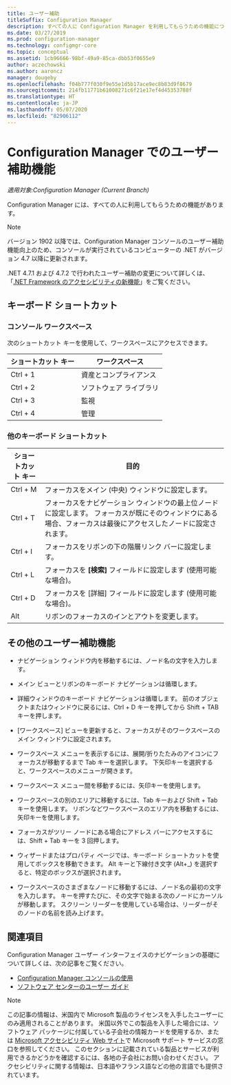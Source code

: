 ```yaml
---
title: ユーザー補助
titleSuffix: Configuration Manager
description: すべての人に Configuration Manager を利用してもらうための機能について説明します。
ms.date: 03/27/2019
ms.prod: configuration-manager
ms.technology: configmgr-core
ms.topic: conceptual
ms.assetid: 1cb96666-98bf-49a9-85ca-dbb53f0655e9
author: aczechowski
ms.author: aaroncz
manager: dougeby
ms.openlocfilehash: f04b777f030f9e55e1d5b17ace9ec8b83d9f8679
ms.sourcegitcommit: 214fb11771b61008271c6f21e17ef4d45353788f
ms.translationtype: HT
ms.contentlocale: ja-JP
ms.lasthandoff: 05/07/2020
ms.locfileid: "82906112"
---
```

# <a name="accessibility-features-in-configuration-manager"></a>Configuration Manager でのユーザー補助機能

*適用対象:Configuration Manager (Current Branch)*


Configuration Manager には、すべての人に利用してもらうための機能があります。

> [!Note]  
> バージョン 1902 以降では、Configuration Manager コンソールのユーザー補助機能向上のため、コンソールが実行されているコンピューターの .NET がバージョン 4.7 以降に更新されます。 <!-- SCCMDocs-pr issue #3228 -->  
> 
> .NET 4.7.1 および 4.7.2 で行われたユーザー補助の変更について詳しくは、「[.NET Framework のアクセシビリティの新機能](https://docs.microsoft.com/dotnet/framework/whats-new/whats-new-in-accessibility)」をご覧ください。  



## <a name="keyboard-shortcuts"></a>キーボード ショートカット

### <a name="console-workspaces"></a>コンソール ワークスペース

次のショートカット キーを使用して、ワークスペースにアクセスできます。  

|ショートカット キー| ワークスペース|
|--------|--------|  
|Ctrl + 1| 資産とコンプライアンス|
|Ctrl + 2|  ソフトウェア ライブラリ|
|Ctrl + 3|  監視|
|Ctrl + 4|  管理|


### <a name="other-keyboard-shortcuts"></a>他のキーボード ショートカット

|ショートカット キー|  目的|
|--------|--------|  
|Ctrl + M|フォーカスをメイン (中央) ウィンドウに設定します。|
|Ctrl + T|フォーカスをナビゲーション ウィンドウの最上位ノードに設定します。 フォーカスが既にそのウィンドウにある場合、フォーカスは最後にアクセスしたノードに設定されます。|
|Ctrl + I|フォーカスをリボンの下の階層リンク バーに設定します。|
|Ctrl + L|フォーカスを **[検索]** フィールドに設定します (使用可能な場合)。|
|Ctrl + D|フォーカスを [詳細] フィールドに設定します (使用可能な場合)。|
|Alt     |リボンのフォーカスのインとアウトを変更します。|



## <a name="other-accessibility-features"></a>その他のユーザー補助機能

- ナビゲーション ウィンドウ内を移動するには、ノード名の文字を入力します。

- メイン ビューとリボンのキーボード ナビゲーションは循環します。

- 詳細ウィンドウのキーボード ナビゲーションは循環します。 前のオブジェクトまたはウィンドウに戻るには、Ctrl + D キーを押してから Shift + TAB キーを押します。

- [ワークスペース] ビューを更新すると、フォーカスがそのワークスペースのメイン ウィンドウに設定されます。

- ワークスペース メニューを表示するには、展開/折りたたみのアイコンにフォーカスが移動するまで Tab キーを選択します。 下矢印キーを選択すると、ワークスペースのメニューが開きます。  

- ワークスペース メニュー間を移動するには、矢印キーを使用します。  

- ワークスペースの別のエリアに移動するには、Tab キーおよび Shift + Tab キーを使用します。 リボンなどワークスペースのエリア内を移動するには、矢印キーを使用します。  

- フォーカスがツリー ノードにある場合にアドレス バーにアクセスするには、Shift + Tab キーを 3 回押します。  

- ウィザードまたはプロパティ ページでは、キーボード ショートカットを使用してボックスを移動できます。 Alt キーと下線付き文字 (Alt+_) を選択すると、特定のボックスが選択されます。     

- ワークスペースのさまざまなノードに移動するには、ノード名の最初の文字を入力します。 キーを押すたびに、その文字で始まる次のノードにカーソルが移動します。 スクリーン リーダーを使用している場合は、リーダーがそのノードの名前を読み上げます。



## <a name="see-also"></a>関連項目

Configuration Manager ユーザー インターフェイスのナビゲーションの基礎について詳しくは、次の記事をご覧ください。
- [Configuration Manager コンソールの使用](../servers/manage/admin-console.md)  
- [ソフトウェア センターのユーザー ガイド](software-center.md)

> [!NOTE]  
> この記事の情報は、米国内で Microsoft 製品のライセンスを入手したユーザーにのみ適用されることがあります。 米国以外でこの製品を入手した場合には、ソフトウェア パッケージに付属している子会社の情報カードを使用するか、または [Microsoft アクセシビリティ Web サイト](https://www.microsoft.com/accessibility/)で Microsoft サポート サービスの窓口を参照してください。 このセクションに記載されている製品とサービスが利用できるかどうかを確認するには、各地の子会社にお問い合わせください。 アクセシビリティに関する情報は、日本語やフランス語などの他の言語でも提供されています。  

